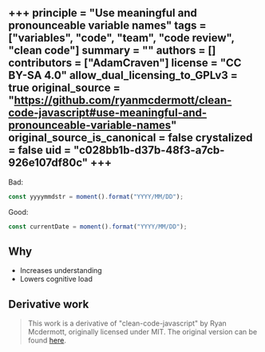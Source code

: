 +++
principle = "Use meaningful and pronounceable variable names"
tags = ["variables", "code", "team", "code review", "clean code"]
summary = ""
authors = []
contributors = ["AdamCraven"]
license = "CC BY-SA 4.0"
allow_dual_licensing_to_GPLv3 = true
original_source = "https://github.com/ryanmcdermott/clean-code-javascript#use-meaningful-and-pronounceable-variable-names"
original_source_is_canonical = false
crystalized = false
uid = "c028bb1b-d37b-48f3-a7cb-926e107df80c"
+++
----
Bad:

```js
const yyyymmdstr = moment().format("YYYY/MM/DD");
```

Good:
```js
const currentDate = moment().format("YYYY/MM/DD");
```

## Why

* Increases understanding
* Lowers cognitive load

## Derivative work

> This work is a derivative of "clean-code-javascript" by Ryan Mcdermott, originally licensed under MIT. The original version can be found [here](https://github.com/ryanmcdermott/clean-code-javascript/tree/3ff9eba6d460f31db8146762bade4fcc32626762?#use-meaningful-and-pronounceable-variable-names).